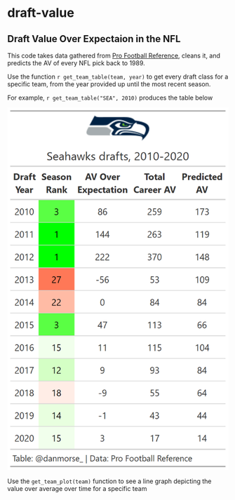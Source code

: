 # draft-value

##  Draft Value Over Expectaion in the NFL

This code takes data gathered from [Pro Football Reference](https://www.pro-football-reference.com/), cleans it, and predicts the AV of every NFL pick back to 1989.

Use the function `r get_team_table(team, year)` to get every draft class for a specific team, from the year provided up until the most recent season.

For example, `r get_team_table("SEA", 2010)` produces the table below

![seahawks example](https://github.com/danmorse314/draft-value/blob/main/seahawks%20pcjs%20draft%20value.png)

Use the `get_team_plot(team)` function to see a line graph depicting the value over average over time for a specific team
